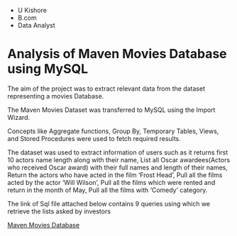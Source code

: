 
- U Kishore
- B.com
- Data Analyst

# Analysis of Maven Movies Database using MySQL

The aim of the project was to extract relevant data from the dataset representing a movies Database.

The Maven Movies Dataset was transferred to MySQL using the Import Wizard.

Concepts like Aggregate functions, Group By, Temporary Tables, Views, and Stored Procedures were used to fetch required results.

The dataset was used to extract information of users such as it returns first 10 actors name length along with their name, List all Oscar awardees(Actors who received Oscar award) with their full names and length of their names, Return the actors who have acted in the film ‘Frost Head’, Pull all the films acted by the actor ‘Will Wilson’, Pull all the films which were rented and return in the month of May, Pull all the films with ‘Comedy’ category.

The link of Sql file attached below contains 9 queries using which we retrieve the lists asked by investors

[Maven Movies Database](https://github.com/ukishore33/Analysing-of-Maven-Movies-Database/blob/main/Analysing%20Maven%20Movies%20Database.sql)
